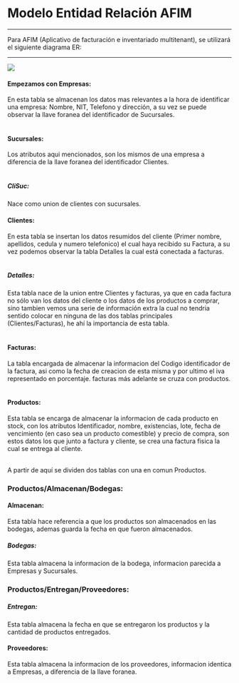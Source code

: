# Modelo Entidad Relación AFIM
---
Para AFIM (Aplicativo de facturación e inventariado multitenant), se utilizará el siguiente diagrama ER:

___

![](https://github.com/KelvinMR1997/A.F.I.M/blob/main/Documentacion/UML/img/Diagrama-ER.jpg?raw=true)

#### Empezamos con Empresas: 
En esta tabla se almacenan los datos mas relevantes a la hora de identificar una empresa: Nombre, NIT, Telefono y dirección, a su vez se puede observar la llave foranea del identificador de Sucursales. <br><br>

#### **Sucursales:** 
Los atributos aqui mencionados, son los mismos de una empresa a diferencia de la llave foranea del identificador Clientes. <br><br>

##### **CliSuc:** 
Nace como union de clientes con sucursales.

#### **Clientes:** 
En esta tabla se insertan los datos resumidos del cliente (Primer nombre, apellidos, cedula y numero telefonico) el cual haya recibido su Factura, a su vez podemos observar la tabla Detalles la cual está conectada a facturas. <br><br>

##### **Detalles:**
Esta tabla nace de la union entre Clientes y facturas, ya que en cada factura no sólo van los datos del cliente o los datos de los productos a comprar, sino tambien vemos una serie de información extra la cual no tendria sentido colocar en ninguna de las dos tablas principales (Clientes/Facturas), he ahí la  importancia de esta tabla. <br><br>

#### **Facturas:** 
La tabla encargada de almacenar la informacion del Codigo identificador de la factura, asi como la fecha de creacion de esta misma y por ultimo el iva representado en porcentaje. facturas más adelante se cruza con productos. <br><br>

#### **Productos:**
 Esta tabla se encarga de almacenar la informacion de cada producto en stock, con los atributos Identificador, nombre, existencias, lote, fecha de vencimiento (en caso sea un producto comestible) y precio de compra, son estos datos los que junto a factura y cliente, se crea una factura fisica la cual se entrega al cliente. <br><br>

A partir de aquí se dividen dos tablas con una en comun Productos.

### Productos/Almacenan/Bodegas:
#### **Almacenan:** 
Esta tabla hace referencia a que los productos son almacenados en las bodegas, ademas guarda la fecha en que fueron almacenados.

##### **Bodegas:**
Esta tabla almacena la informacion de la bodega, informacion parecida a Empresas y Sucursales.

### Productos/Entregan/Proveedores:

##### **Entregan:**
Esta tabla almacena la fecha en que se entregaron los productos y la cantidad de productos entregados.

#### **Proveedores:** 
Esta tabla almacena la informacion de los proveedores, informacion identica a Empresas, a diferencia de la llave foranea.
